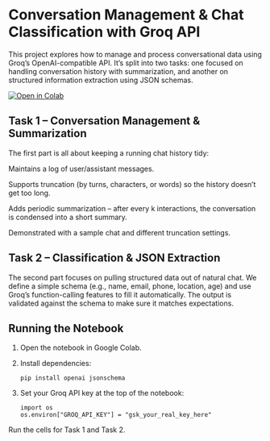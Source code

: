 # Conversation Management & Chat Classification with Groq API

This project explores how to manage and process conversational data using Groq’s OpenAI-compatible API.
It’s split into two tasks: one focused on handling conversation history with summarization, and another on structured information extraction using JSON schemas.


[![Open in Colab](https://colab.research.google.com/assets/colab-badge.svg)](https://colab.research.google.com/drive/1lfNEed3aEk3Ng-Aoi6aB2LMeHrRAhPeO?usp=sharing)


## Task 1 – Conversation Management & Summarization

The first part is all about keeping a running chat history tidy:

Maintains a log of user/assistant messages.

Supports truncation (by turns, characters, or words) so the history doesn’t get too long.

Adds periodic summarization – after every k interactions, the conversation is condensed into a short summary.

Demonstrated with a sample chat and different truncation settings.

## Task 2 – Classification & JSON Extraction

The second part focuses on pulling structured data out of natural chat.
We define a simple schema (e.g., name, email, phone, location, age) and use Groq’s function-calling features to fill it automatically.
The output is validated against the schema to make sure it matches expectations.


## Running the Notebook

1. Open the notebook in Google Colab.
2. Install dependencies:

       pip install openai jsonschema

3. Set your Groq API key at the top of the notebook:

       import os
       os.environ["GROQ_API_KEY"] = "gsk_your_real_key_here"


Run the cells for Task 1 and Task 2.

